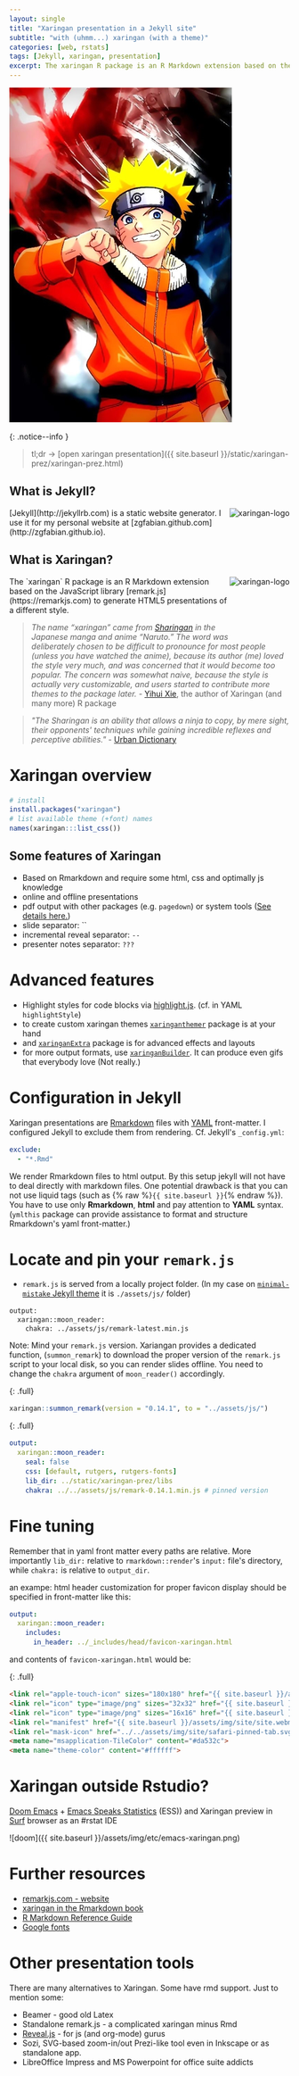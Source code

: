 ```yaml
---
layout: single
title: "Xaringan presentation in a Jekyll site"
subtitle: "with (uhmm...) xaringan (with a theme)"
categories: [web, rstats]
tags: [Jekyll, xaringan, presentation]
excerpt: The xaringan R package is an R Markdown extension based on the remark.js JavaScript library to generate HTML5 presentations.
---
```


![naruto](../assets/img/etc/naruto-xaringan.jpg)

{: .notice--info }
>tl;dr -> [open xaringan presentation]({{ site.baseurl }}/static/xaringan-prez/xaringan-prez.html)

## What is Jekyll?
<img src="{{ site.baseurl }}/assets/img/etc/jekyll-logo.jpg" alt="xaringan-logo" style="float:right;height:100px;">
[Jekyll](http://jekyllrb.com) is a static website generator. I use it for my personal website at [zgfabian.github.com](http://zgfabian.github.io). 

## What is Xaringan?
<img src="{{ site.baseurl }}/assets/img/etc/xaringan-logo.png" alt="xaringan-logo" style="float:right;height:100px;">
The `xaringan` R package is an R Markdown extension based on the JavaScript library [remark.js](https://remarkjs.com) to generate HTML5 presentations of a different style. 

>*The name “xaringan” came from [Sharingan](http://naruto.wikia.com/wiki/Sharingan) in the Japanese manga and anime “Naruto.” The word was deliberately chosen to be difficult to pronounce for most people (unless you have watched the anime), because its author (me) loved the style very much, and was concerned that it would become too popular. The concern was somewhat naive, because the style is actually very customizable, and users started to contribute more themes to the package later.* - [Yihui Xie](https://bookdown.org/yihui/rmarkdown/xaringan.html), the author of Xaringan (and many more) R package


>*"The Sharingan is an ability that allows a ninja to copy, by mere sight, their opponents' techniques while gaining incredible reflexes and perceptive abilities."* - [Urban Dictionary](https://www.urbandictionary.com/define.php?term=The%20Sharingan)


# Xaringan overview

```r
# install
install.packages("xaringan")
# list available theme (+font) names
names(xaringan:::list_css())
```

## Some features of Xaringan

- Based on Rmarkdown and require some html, css and optimally js knowledge
- online and offline presentations
- pdf output with other packages (e.g. `pagedown`) or system tools ([See details here.](https://github.com/yihui/xaringan/wiki/Export-Slides-to-PDF))
- slide separator: ``
- incremental reveal separator: `--`
- presenter notes separator: `???`


# Advanced features
- Highlight styles for code blocks via [highlight.js](https://github.com/gnab/remark/wiki/Configuration#highlighting). (cf. in YAML `highlightStyle`)
- to create custom xaringan themes [`xaringanthemer`](https://cran.r-project.org/web/packages/xaringanthemer/vignettes/xaringanthemer.html) package is at your hand
- and [`xaringanExtra`](https://pkg.garrickadenbuie.com/xaringanExtra/) package is for advanced effects and layouts
- for more output formats, use [`xaringanBuilder`](https://github.com/jhelvy/xaringanBuilder). It can produce even gifs that everybody love (Not really.)


# Configuration in Jekyll

Xaringan presentations are [Rmarkdown]() files with [YAML](https://en.wikipedia.org/wiki/YAML) front-matter. I configured Jekyll to exclude them from rendering. Cf. Jekyll's `_config.yml`:

```yaml
exclude:
  - "*.Rmd" 
```

We render Rmarkdown files to html output. By this setup jekyll will not have to deal directly with markdown files. One potential drawback is that you can not use liquid tags (such as {% raw %}`{{ site.baseurl }}`{% endraw %}). You have to use only **Rmarkdown**, **html** and pay attention to **YAML** syntax. (`ymlthis` package can provide assistance to format and structure Rmarkdown's yaml front-matter.) 


# Locate and pin your `remark.js`

- `remark.js` is served from a locally project folder. (In my case on [`minimal-mistake` Jekyll theme](https://github.com/mmistakes/minimal-mistakes) it is `./assets/js/` folder)

```
output:
  xaringan::moon_reader:
    chakra: ../assets/js/remark-latest.min.js
```

Note: Mind your `remark.js` version. Xariangan provides a dedicated function, (`summon_remark`) to download the proper version of the `remark.js` script to your local disk, so you can render slides offline. You need to change the `chakra` argument of `moon_reader()` accordingly. 

{: .full}
```r
xaringan::summon_remark(version = "0.14.1", to = "../assets/js/")
```

{: .full}
```yaml
output:
  xaringan::moon_reader:
    seal: false
    css: [default, rutgers, rutgers-fonts]
    lib_dir: ../static/xaringan-prez/libs
    chakra: ../../assets/js/remark-0.14.1.min.js # pinned version
```

# Fine tuning

Remember that in yaml front matter every paths are relative. More importantly `lib_dir:` relative to `rmarkdown::render`'s `input:` file's directory, while `chakra:` is relative to `output_dir`. 

an exampe: html header customization for proper favicon display should be specified in front-matter like this:
 
```yaml
output:
  xaringan::moon_reader:
    includes:
      in_header: ../_includes/head/favicon-xaringan.html
```

and contents of `favicon-xaringan.html` would be:

{: .full}
```html
<link rel="apple-touch-icon" sizes="180x180" href="{{ site.baseurl }}/assets/img/site/apple-touch-icon.png">
<link rel="icon" type="image/png" sizes="32x32" href="{{ site.baseurl }}/assets/img/site/favicon-32x32.png">
<link rel="icon" type="image/png" sizes="16x16" href="{{ site.baseurl }}/assets/img/site/favicon-16x16.png">
<link rel="manifest" href="{{ site.baseurl }}/assets/img/site/site.webmanifest">
<link rel="mask-icon" href="../../assets/img/site/safari-pinned-tab.svg" color="#5bbad5">
<meta name="msapplication-TileColor" content="#da532c">
<meta name="theme-color" content="#ffffff">
```

# Xaringan outside Rstudio?

[Doom Emacs](https://github.com/hlissner/doom-emacs) + [Emacs Speaks Statistics](https://ess.r-project.org/) (ESS)) and Xaringan preview in [Surf](https://surf.suckless.org/) browser as an #rstat IDE

![doom]({{ site.baseurl }}/assets/img/etc/emacs-xaringan.png)


# Further resources

- [remarkjs.com - website](https://remarkjs.com/)
- [xaringan in the Rmarkdown book](https://bookdown.org/yihui/rmarkdown/xaringan.html)
- [R Markdown Reference Guide]( https://www.rstudio.com/wp-content/uploads/2015/03/rmarkdown-reference.pdf)
- [Google fonts](https://fonts.google.com/about)

# Other presentation tools

There are many alternatives to Xaringan. Some have rmd support. Just to mention some:
- Beamer - good old Latex
- Standalone remark.js - a complicated xaringan minus Rmd
- [Reveal.js](https://revealjs.com) - for js (and org-mode) gurus
- Sozi, SVG-based zoom-in/out Prezi-like tool even in Inkscape or as standalone app. 
- LibreOffice Impress and MS Powerpoint for office suite addicts


